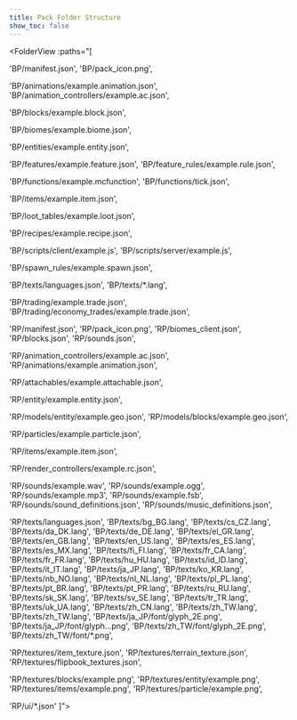 ```yaml
---
title: Pack Folder Structure
show_toc: false
---
```


<FolderView :paths="[

'BP/manifest.json',
'BP/pack_icon.png',

'BP/animations/example.animation.json',
'BP/animation_controllers/example.ac.json',

'BP/blocks/example.block.json',

'BP/biomes/example.biome.json',

'BP/entities/example.entity.json',

'BP/features/example.feature.json',
'BP/feature_rules/example.rule.json',

'BP/functions/example.mcfunction',
'BP/functions/tick.json',

'BP/items/example.item.json',

'BP/loot_tables/example.loot.json',

'BP/recipes/example.recipe.json',

'BP/scripts/client/example.js',
'BP/scripts/server/example.js',

'BP/spawn_rules/example.spawn.json',

'BP/texts/languages.json',
'BP/texts/\*.lang',

'BP/trading/example.trade.json',
'BP/trading/economy_trades/example.trade.json',

'RP/manifest.json',
'RP/pack_icon.png',
'RP/biomes_client.json',
'RP/blocks.json',
'RP/sounds.json',

'RP/animation_controllers/example.ac.json',
'RP/animations/example.animation.json',

'RP/attachables/example.attachable.json',

'RP/entity/example.entity.json',

'RP/models/entity/example.geo.json',
'RP/models/blocks/example.geo.json',

'RP/particles/example.particle.json',

'RP/items/example.item.json',

'RP/render_controllers/example.rc.json',

'RP/sounds/example.wav',
'RP/sounds/example.ogg',
'RP/sounds/example.mp3',
'RP/sounds/example.fsb',
'RP/sounds/sound_definitions.json',
'RP/sounds/music_definitions.json',

'RP/texts/languages.json',
'BP/texts/bg_BG.lang',
'BP/texts/cs_CZ.lang',
'BP/texts/da_DK.lang',
'BP/texts/de_DE.lang',
'BP/texts/el_GR.lang',
'BP/texts/en_GB.lang',
'BP/texts/en_US.lang',
'BP/texts/es_ES.lang',
'BP/texts/es_MX.lang',
'BP/texts/fi_FI.lang',
'BP/texts/fr_CA.lang',
'BP/texts/fr_FR.lang',
'BP/texts/hu_HU.lang',
'BP/texts/id_ID.lang',
'BP/texts/it_IT.lang',
'BP/texts/ja_JP.lang',
'BP/texts/ko_KR.lang',
'BP/texts/nb_NO.lang',
'BP/texts/nl_NL.lang',
'BP/texts/pl_PL.lang',
'BP/texts/pt_BR.lang',
'BP/texts/pt_PR.lang',
'BP/texts/ru_RU.lang',
'BP/texts/sk_SK.lang',
'BP/texts/sv_SE.lang',
'BP/texts/tr_TR.lang',
'BP/texts/uk_UA.lang',
'BP/texts/zh_CN.lang',
'BP/texts/zh_TW.lang',
'BP/texts/zh_TW.lang',
'BP/texts/ja_JP/font/glyph_2E.png',
'BP/texts/ja_JP/font/glyph...png',
'BP/texts/zh_TW/font/glyph_2E.png',
'BP/texts/zh_TW/font/\*.png',

'RP/textures/item_texture.json',
'RP/textures/terrain_texture.json',
'RP/textures/flipbook_textures.json',

'RP/textures/blocks/example.png',
'RP/textures/entity/example.png',
'RP/textures/items/example.png',
'RP/textures/particle/example.png',

'RP/ui/\*.json'
]"></FolderView>

